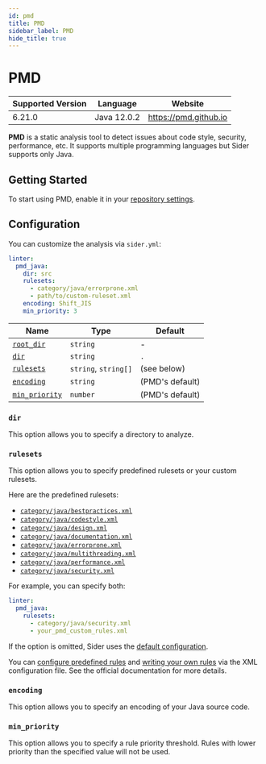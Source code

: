 ```yaml
---
id: pmd
title: PMD
sidebar_label: PMD
hide_title: true
---
```


# PMD

| Supported Version | Language    | Website               |
| ----------------- | ----------- | --------------------- |
| 6.21.0            | Java 12.0.2 | https://pmd.github.io |

**PMD** is a static analysis tool to detect issues about code style, security, performance, etc.
It supports multiple programming languages but Sider supports only Java.

## Getting Started

To start using PMD, enable it in your [repository settings](../../getting-started/repository-settings.md).

## Configuration

You can customize the analysis via `sider.yml`:

```yaml
linter:
  pmd_java:
    dir: src
    rulesets:
      - category/java/errorprone.xml
      - path/to/custom-ruleset.xml
    encoding: Shift_JIS
    min_priority: 3
```

| Name                                                                                  | Type                 | Default         |
| ------------------------------------------------------------------------------------- | -------------------- | --------------- |
| [`root_dir`](../../getting-started/custom-configuration.md#linteranalyzer_idroot_dir) | `string`             | -               |
| [`dir`](#dir)                                                                         | `string`             | `.`             |
| [`rulesets`](#rulesets)                                                               | `string`, `string[]` | (see below)     |
| [`encoding`](#encoding)                                                               | `string`             | (PMD's default) |
| [`min_priority`](#min_priority)                                                       | `number`             | (PMD's default) |

### `dir`

This option allows you to specify a directory to analyze.

### `rulesets`

This option allows you to specify predefined rulesets or your custom rulesets.

Here are the predefined rulesets:

- [`category/java/bestpractices.xml`](https://github.com/pmd/pmd/blob/master/pmd-java/src/main/resources/category/java/bestpractices.xml)
- [`category/java/codestyle.xml`](https://github.com/pmd/pmd/blob/master/pmd-java/src/main/resources/category/java/codestyle.xml)
- [`category/java/design.xml`](https://github.com/pmd/pmd/blob/master/pmd-java/src/main/resources/category/java/design.xml)
- [`category/java/documentation.xml`](https://github.com/pmd/pmd/blob/master/pmd-java/src/main/resources/category/java/documentation.xml)
- [`category/java/errorprone.xml`](https://github.com/pmd/pmd/blob/master/pmd-java/src/main/resources/category/java/errorprone.xml)
- [`category/java/multithreading.xml`](https://github.com/pmd/pmd/blob/master/pmd-java/src/main/resources/category/java/multithreading.xml)
- [`category/java/performance.xml`](https://github.com/pmd/pmd/blob/master/pmd-java/src/main/resources/category/java/performance.xml)
- [`category/java/security.xml`](https://github.com/pmd/pmd/blob/master/pmd-java/src/main/resources/category/java/security.xml)

For example, you can specify both:

```yaml
linter:
  pmd_java:
    rulesets:
      - category/java/security.xml
      - your_pmd_custom_rules.xml
```

If the option is omitted, Sider uses the [default configuration](https://github.com/sider/runners/blob/master/images/pmd_java/default-ruleset.xml).

You can [configure predefined rules](https://pmd.github.io/pmd/pmd_userdocs_configuring_rules.html) and
[writing your own rules](https://pmd.github.io/pmd/pmd_userdocs_extending_writing_rules_intro.html) via the XML configuration file.
See the official documentation for more details.

### `encoding`

This option allows you to specify an encoding of your Java source code.

### `min_priority`

This option allows you to specify a rule priority threshold.
Rules with lower priority than the specified value will not be used.
